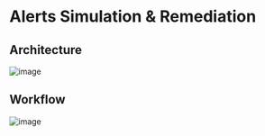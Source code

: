 # Alerts Simulation & Remediation
## Architecture
![image](https://github.com/ankush-003/alerts-simulation-and-remediation/assets/94037471/c652d953-9bcb-4dac-baa8-438c6fffb7ac)

## Workflow
![image](https://github.com/ankush-003/alerts-simulation-and-remediation/assets/94037471/583eea7c-77df-4bc7-8db4-0e5a963c0ea5)
